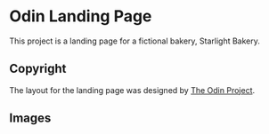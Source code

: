 # Odin Landing Page

This project is a landing page for a fictional bakery, Starlight Bakery.

## Copyright
The layout for the landing page was designed by [The Odin Project](https://www.theodinproject.com/home).

## Images
